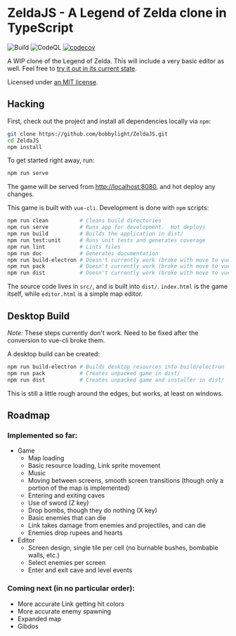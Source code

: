 # ZeldaJS - A Legend of Zelda clone in TypeScript
![Build](https://github.com/bobbylight/ZeldaJS/actions/workflows/build.yml/badge.svg)
![CodeQL](https://github.com/bobbylight/ZeldaJS/actions/workflows/codeql-analysis.yml/badge.svg)
[![codecov](https://codecov.io/gh/bobbylight/ZeldaJS/branch/master/graph/badge.svg?token=IT4BJHTZKJ)](https://codecov.io/gh/bobbylight/ZeldaJS)

A WIP clone of the Legend of Zelda.  This will include a very basic editor as well.
Feel free to [try it out in its current state](http://bobbylight.github.io/ZeldaJS/).

Licensed under [an MIT license](LICENSE.txt).

## Hacking
First, check out the project and install all dependencies locally via `npm`:

```bash
git clone https://github.com/bobbylight/ZeldaJS.git
cd ZeldaJS
npm install
```

To get started right away, run:

```bash
npm run serve
```

The game will be served from [http://localhost:8080](), and hot deploy any changes.

This game is built with `vue-cli`.  Development is done with `npm` scripts:

```bash
npm run clean          # Cleans build directories
npm run serve          # Runs app for development.  Hot deploys
npm run build          # Builds the application in dist/
npm run test:unit      # Runs unit tests and generates coverage
npm run lint           # Lints files
npm run doc            # Generates documentation
npm run build-electron # Doesn't currently work (broke with move to vue-cli)
npm run pack           # Doesn't currently work (broke with move to vue-cli)
npm run dist           # Doesn't currently work (broke with move to vue-cli)
```

The source code lives in `src/`, and is built into `dist/`.
`index.html` is the game itself, while `editor.html` is a simple map editor.

## Desktop Build
*Note:* These steps currently don't work.  Need to be fixed after the conversion
to vue-cli broke them.

A desktop build can be created:

```bash
npm run build-electron # Builds desktop resources into build/electron
npm run pack           # Creates unpacked game in dist/
npm run dist           # Creates unpacked game and installer in dist/
```

This is still a little rough around the edges, but works, at least on windows.

## Roadmap

### Implemented so far:

* Game
  - Map loading
  - Basic resource loading, Link sprite movement
  - Music
  - Moving between screens, smooth screen transitions (though only a portion of the map is implemented)
  - Entering and exiting caves
  - Use of sword (Z key)
  - Drop bombs, though they do nothing (X key)
  - Basic enemies that can die
  - Link takes damage from enemies and projectiles, and can die
  - Enemies drop rupees and hearts
* Editor
  - Screen design, single tile per cell (no burnable bushes, bombable walls, etc.)
  - Select enemies per screen
  - Enter and exit cave and level events

### Coming next (in no particular order):

* More accurate Link getting hit colors
* More accurate enemy spawning
* Expanded map
* Gibdos
